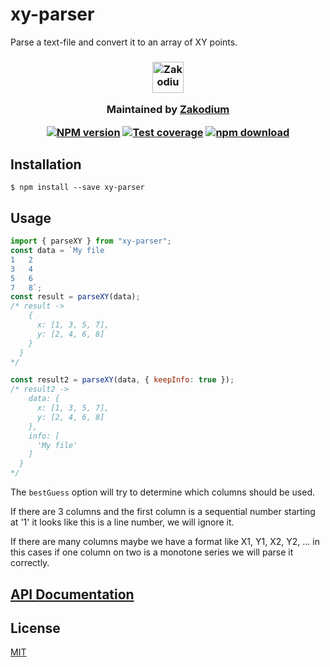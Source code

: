 # xy-parser
Parse a text-file and convert it to an array of XY points.

<h3 align="center">

  <a href="https://www.zakodium.com">
    <img src="https://www.zakodium.com/brand/zakodium-logo-white.svg" width="50" alt="Zakodium logo" />
  </a>

  <p>
    Maintained by <a href="https://www.zakodium.com">Zakodium</a>
  </p>

  [![NPM version][npm-image]][npm-url]
  [![Test coverage][codecov-image]][codecov-url]
  [![npm download][download-image]][download-url]

</h3>

## Installation

`$ npm install --save xy-parser`

## Usage

```js
import { parseXY } from "xy-parser";
const data = `My file
1   2
3   4
5   6
7   8`;
const result = parseXY(data);
/* result ->
    {
      x: [1, 3, 5, 7],
      y: [2, 4, 6, 8]
    }
  }
*/

const result2 = parseXY(data, { keepInfo: true });
/* result2 ->
    data: {
      x: [1, 3, 5, 7],
      y: [2, 4, 6, 8]
    },
    info: [
      'My file'
    ]
  }
*/
```

The `bestGuess` option will try to determine which columns should be used.

If there are 3 columns and the first column is a sequential number starting at '1' it looks 
like this is a line number, we will ignore it.

If there are many columns maybe we have a format like X1, Y1, X2, Y2, ... in this cases if one
column on two is a monotone series we will parse it correctly.

## [API Documentation](https://cheminfo.github.io/xy-parser/)

## License

[MIT](./LICENSE)

[npm-image]: https://img.shields.io/npm/v/xy-parser.svg?style=flat-square
[npm-url]: https://www.npmjs.com/package/xy-parser
[codecov-image]: https://img.shields.io/codecov/c/github/cheminfo/xy-parser.svg?style=flat-square
[codecov-url]: https://codecov.io/gh/cheminfo/xy-parser
[download-image]: https://img.shields.io/npm/dm/xy-parser.svg?style=flat-square
[download-url]: https://www.npmjs.com/package/xy-parser
